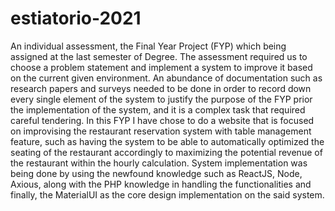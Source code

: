 # estiatorio-2021
An individual assessment, the Final Year Project (FYP) which being assigned at the last semester of Degree. The assessment required us to choose a problem statement and implement a system to improve it based on the current given environment. An abundance of documentation such as research papers and surveys needed to be done in order to record down every single element of the system to justify the purpose of the FYP prior the implementation of the system, and it is a complex task that required careful tendering. In this FYP I have chose to do a website that is focused on improvising the restaurant reservation system with table management feature, such as having the system to be able to automatically optimized the seating of the restaurant accordingly to maximizing the potential revenue of the restaurant within the hourly calculation. System implementation was being done by using the newfound knowledge such as ReactJS, Node, Axious, along with the PHP knowledge in handling the functionalities and finally, the MaterialUI as the core design implementation on the said system.
